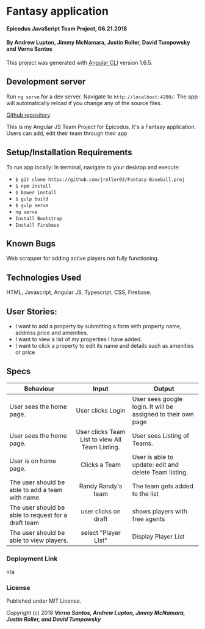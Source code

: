 # Fantasy application

#### Epicodus JavaScript Team Project, 06.21.2018

#### By **Andrew Lupton, Jimmy McNamara, Justin Roller, David Tumpowsky and Verna Santos**

This project was generated with [Angular CLI](https://github.com/angular/angular-cli) version 1.6.5.

## Development server

Run `ng serve` for a dev server. Navigate to `http://localhost:4200/`. The app will automatically reload if you change any of the source files.


[Github repository](https://github.com/jroller03/Fantasy-Baseball.proj)

This is my Angular JS Team Project for Epicodus. It's a Fantasy application. Users can add, edit their team through their app

## Setup/Installation Requirements

To run app locally: In terminal, navigate to your desktop and execute:
  * `$ git clone https://github.com/jroller03/Fantasy-Baseball.proj`
  * `$ npm install`
  * `$ bower install`
  * `$ gulp build`
  * `$ gulp serve`
  * `ng serve`
  * `Install Bootstrap`
  * `Install Firebase`

## Known Bugs

Web scrapper for adding active players not fully functioning.


## Technologies Used

HTML, Javascript, Angular JS, Typescript, CSS, Firebase.

## User Stories:

* I want to add a property by submitting a form with property name, address price and amenities.
* I want to view a list of my properties I have added.
* I want to click a property to edit its name and details such as amenities or price

## Specs

| Behaviour  | Input | Output |
| ------------- |:-------------:| -----|
| User sees the home page.| User clicks Login  | User sees google login. It will be assigned to their own page |
| User sees the home page.| User clicks Team List to view All Team Listing. | User sees Listing of Teams. |
|User is on home page. | Clicks a Team | User is able to update: edit and delete Team listing. |
| The user should be able to add a team with name.     | Randy Randy's team | The team gets added to the list|
| The user should be able to request for a draft team     | user clicks on draft | shows players with free agents |
| The user should be able to view players.    | select "Player LIst" | Display Player List |

### Deployment Link
n/a

### License

Published under MIT License.

Copyright (c) 2018 **_Verna Santos, Andrew Lupton, Jimmy McNamara, Justin Roller, and David Tumpowsky_**
